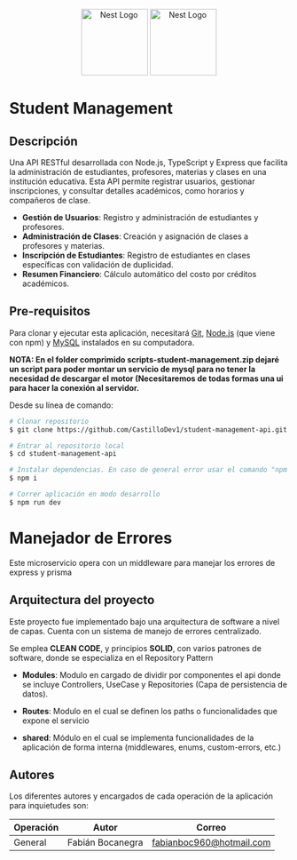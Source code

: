 <p align="center">
<a href="https://www.prisma.io/docs/orm/overview/databases/mysql" target="blank"><img src="https://th.bing.com/th/id/OIP.EAGqsdOXs1FESAmi68wrAgHaI_?rs=1&pid=ImgDetMain" width="120" alt="Nest Logo" /></a>
<a href="https://nodejs.org/en" target="blank"><img src="https://seeklogo.com/images/N/nodejs-logo-FBE122E377-seeklogo.com.png" width="120" alt="Nest Logo" /></a>
</p>

# **Student Management**

## **Descripción**

Una API RESTful desarrollada con Node.js, TypeScript y Express que facilita la administración de estudiantes, profesores, materias y clases en una institución educativa. Esta API permite registrar usuarios, gestionar inscripciones, y consultar detalles académicos, como horarios y compañeros de clase.

* **Gestión de Usuarios**: Registro y administración de estudiantes y profesores.
* **Administración de Clases**: Creación y asignación de clases a profesores y materias.
* **Inscripción de Estudiantes**: Registro de estudiantes en clases específicas con validación de duplicidad.
* **Resumen Financiero**: Cálculo automático del costo por créditos académicos.

## **Pre-requisitos**

Para clonar y ejecutar esta aplicación,
necesitará [Git](https://git-scm.com), [Node.js](https://nodejs.org/en/download/) (que viene con npm)
y [MySQL](https://dev.mysql.com/downloads/) instalados en su computadora.


**NOTA: En el folder comprimido scripts-student-management.zip dejaré un script para poder montar un servicio de mysql para no tener la necesidad de descargar el motor (Necesitaremos de todas formas una ui para hacer la conexión al servidor.**

Desde su línea de comando:

```bash
# Clonar repositorio
$ git clone https://github.com/CastilloDev1/student-management-api.git

# Entrar al repositorio local
$ cd student-management-api

# Instalar dependencias. En caso de general error usar el comando "npm i --force" o "npm i --legacy-peer-deps"
$ npm i

# Correr aplicación en modo desarrollo
$ npm run dev
```

# Manejador de Errores

Este microservicio opera con un middleware para manejar los errores de express y prisma

## **Arquitectura del proyecto**
Este proyecto fue implementado bajo una arquitectura de software a nivel de capas. Cuenta con un sistema de manejo de errores centralizado.

Se emplea **CLEAN CODE**, y principios **SOLID**, con varios patrones de software, donde se especializa en el Repository Pattern

- **Modules**:
  Modulo en cargado de dividir por componentes el api donde se incluye Controllers, UseCase y Repositories (Capa de persistencia de datos).

- **Routes**:
  Modulo en el cual se definen los paths o funcionalidades que expone el servicio

- **shared**:
  Módulo en el cual se implementa funcionalidades de la aplicación de forma interna (middlewares, enums, custom-errors, etc.)

## **Autores**

Los diferentes autores y encargados de cada operación de la aplicación para inquietudes son:

| Operación | Autor                  | Correo                           |
|-----------|------------------------|----------------------------------|
| General   | Fabián Bocanegra       | fabianboc960@hotmail.com         |
